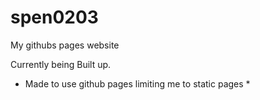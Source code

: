 # spen0203
My githubs pages website

Currently being Built up.


* Made to use github pages limiting me to static pages *
